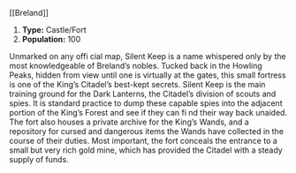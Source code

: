 [[Breland]]
1. **Type:** Castle/Fort
2. **Population:** 100

Unmarked on any offi cial map, Silent Keep is a name whispered only by the most knowledgeable of Breland’s nobles. Tucked back in the Howling Peaks, hidden from view until one is virtually at the gates, this small fortress is one of the King’s Citadel’s best-kept secrets. Silent Keep is the main training ground for the Dark Lanterns, the Citadel’s division of scouts and spies. It is standard practice to dump these capable spies into the adjacent portion of the King’s Forest and see if they can fi nd their way back unaided. The fort also houses a private archive for the King’s Wands, and a repository for cursed and dangerous items the Wands have collected in the course of their duties. Most important, the fort conceals the entrance to a small but very rich gold mine, which has provided the Citadel with a steady supply of funds.
